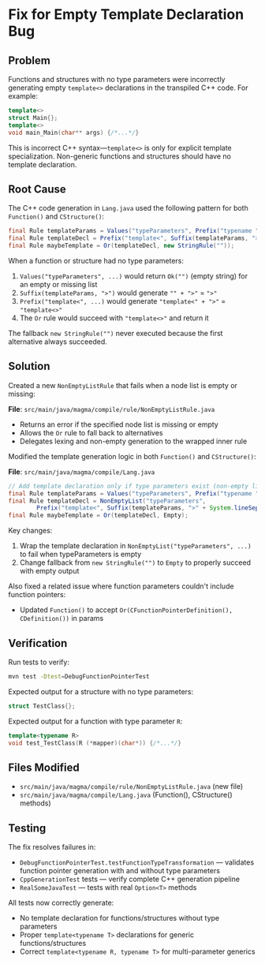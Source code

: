 # Fix for Empty Template Declaration Bug

## Problem

Functions and structures with no type parameters were incorrectly generating empty `template<>` declarations in the
transpiled C++ code. For example:

```cpp
template<>
struct Main{};
template<>
void main_Main(char** args) {/*...*/}
```

This is incorrect C++ syntax—`template<>` is only for explicit template specialization. Non-generic functions and
structures should have no template declaration.

## Root Cause

The C++ code generation in `Lang.java` used the following pattern for both `Function()` and `CStructure()`:

```java
final Rule templateParams = Values("typeParameters", Prefix("typename ", Identifier()));
final Rule templateDecl = Prefix("template<", Suffix(templateParams, ">"));
final Rule maybeTemplate = Or(templateDecl, new StringRule(""));
```

When a function or structure had no type parameters:

1. `Values("typeParameters", ...)` would return `Ok("")` (empty string) for an empty or missing list
2. `Suffix(templateParams, ">")` would generate `"" + ">"` = `">"`
3. `Prefix("template<", ...)` would generate `"template<" + ">"` = `"template<>"`
4. The `Or` rule would succeed with `"template<>"` and return it

The fallback `new StringRule("")` never executed because the first alternative always succeeded.

## Solution

Created a new `NonEmptyListRule` that fails when a node list is empty or missing:

**File**: `src/main/java/magma/compile/rule/NonEmptyListRule.java`

- Returns an error if the specified node list is missing or empty
- Allows the `Or` rule to fall back to alternatives
- Delegates lexing and non-empty generation to the wrapped inner rule

Modified the template generation logic in both `Function()` and `CStructure()`:

**File**: `src/main/java/magma/compile/Lang.java`

```java
// Add template declaration only if type parameters exist (non-empty list)
final Rule templateParams = Values("typeParameters", Prefix("typename ", Identifier()));
final Rule templateDecl = NonEmptyList("typeParameters",
        Prefix("template<", Suffix(templateParams, ">" + System.lineSeparator())));
final Rule maybeTemplate = Or(templateDecl, Empty);
```

Key changes:

1. Wrap the template declaration in `NonEmptyList("typeParameters", ...)` to fail when typeParameters is empty
2. Change fallback from `new StringRule("")` to `Empty` to properly succeed with empty output

Also fixed a related issue where function parameters couldn't include function pointers:

- Updated `Function()` to accept `Or(CFunctionPointerDefinition(), CDefinition())` in params

## Verification

Run tests to verify:

```bash
mvn test -Dtest=DebugFunctionPointerTest
```

Expected output for a structure with no type parameters:

```cpp
struct TestClass{};
```

Expected output for a function with type parameter `R`:

```cpp
template<typename R>
void test_TestClass(R (*mapper)(char*)) {/*...*/}
```

## Files Modified

- `src/main/java/magma/compile/rule/NonEmptyListRule.java` (new file)
- `src/main/java/magma/compile/Lang.java` (Function(), CStructure() methods)

## Testing

The fix resolves failures in:

- `DebugFunctionPointerTest.testFunctionTypeTransformation` — validates function pointer generation with and without
  type parameters
- `CppGenerationTest` tests — verify complete C++ generation pipeline
- `RealSomeJavaTest` — tests with real `Option<T>` methods

All tests now correctly generate:

- No template declaration for functions/structures without type parameters
- Proper `template<typename T>` declarations for generic functions/structures
- Correct `template<typename R, typename T>` for multi-parameter generics
